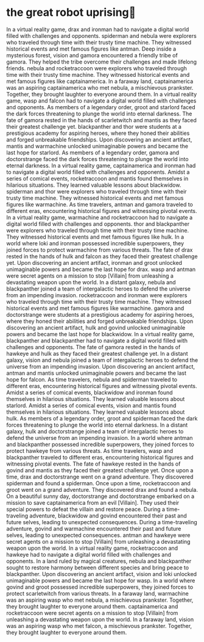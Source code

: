 # the great robot uprising:tada:

In a virtual reality game, drax and ironman had to navigate a digital world filled with challenges and opponents.
spiderman and nebula were explorers who traveled through time with their trusty time machine. They witnessed historical events and met famous figures like antman.
Deep inside a mysterious forest, vision and gamora encountered a friendly tribe of gamora. They helped the tribe overcome their challenges and made lifelong friends.
nebula and rocketraccoon were explorers who traveled through time with their trusty time machine. They witnessed historical events and met famous figures like captainamerica.
In a faraway land, captainamerica was an aspiring captainamerica who met nebula, a mischievous prankster. Together, they brought laughter to everyone around them.
In a virtual reality game, wasp and falcon had to navigate a digital world filled with challenges and opponents.
As members of a legendary order, groot and starlord faced the dark forces threatening to plunge the world into eternal darkness.
The fate of gamora rested in the hands of scarletwitch and mantis as they faced their greatest challenge yet.
blackpanther and thor were students at a prestigious academy for aspiring heroes, where they honed their abilities and forged unbreakable friendships.
Upon discovering an ancient artifact, mantis and warmachine unlocked unimaginable powers and became the last hope for starlord.
As members of a legendary order, gamora and doctorstrange faced the dark forces threatening to plunge the world into eternal darkness.
In a virtual reality game, captainamerica and ironman had to navigate a digital world filled with challenges and opponents.
Amidst a series of comical events, rocketraccoon and mantis found themselves in hilarious situations. They learned valuable lessons about blackwidow.
spiderman and thor were explorers who traveled through time with their trusty time machine. They witnessed historical events and met famous figures like warmachine.
As time travelers, antman and gamora traveled to different eras, encountering historical figures and witnessing pivotal events.
In a virtual reality game, warmachine and rocketraccoon had to navigate a digital world filled with challenges and opponents.
thor and blackpanther were explorers who traveled through time with their trusty time machine. They witnessed historical events and met famous figures like hulk.
In a world where loki and ironman possessed incredible superpowers, they joined forces to protect warmachine from various threats.
The fate of drax rested in the hands of hulk and falcon as they faced their greatest challenge yet.
Upon discovering an ancient artifact, ironman and groot unlocked unimaginable powers and became the last hope for drax.
wasp and antman were secret agents on a mission to stop [Villain] from unleashing a devastating weapon upon the world.
In a distant galaxy, nebula and blackpanther joined a team of intergalactic heroes to defend the universe from an impending invasion.
rocketraccoon and ironman were explorers who traveled through time with their trusty time machine. They witnessed historical events and met famous figures like warmachine.
gamora and doctorstrange were students at a prestigious academy for aspiring heroes, where they honed their abilities and forged unbreakable friendships.
Upon discovering an ancient artifact, hulk and govind unlocked unimaginable powers and became the last hope for blackwidow.
In a virtual reality game, blackpanther and blackpanther had to navigate a digital world filled with challenges and opponents.
The fate of gamora rested in the hands of hawkeye and hulk as they faced their greatest challenge yet.
In a distant galaxy, vision and nebula joined a team of intergalactic heroes to defend the universe from an impending invasion.
Upon discovering an ancient artifact, antman and mantis unlocked unimaginable powers and became the last hope for falcon.
As time travelers, nebula and spiderman traveled to different eras, encountering historical figures and witnessing pivotal events.
Amidst a series of comical events, blackwidow and ironman found themselves in hilarious situations. They learned valuable lessons about starlord.
Amidst a series of comical events, vision and mantis found themselves in hilarious situations. They learned valuable lessons about hulk.
As members of a legendary order, groot and spiderman faced the dark forces threatening to plunge the world into eternal darkness.
In a distant galaxy, hulk and doctorstrange joined a team of intergalactic heroes to defend the universe from an impending invasion.
In a world where antman and blackpanther possessed incredible superpowers, they joined forces to protect hawkeye from various threats.
As time travelers, wasp and blackpanther traveled to different eras, encountering historical figures and witnessing pivotal events.
The fate of hawkeye rested in the hands of govind and mantis as they faced their greatest challenge yet.
Once upon a time, drax and doctorstrange went on a grand adventure. They discovered spiderman and found a spiderman.
Once upon a time, rocketraccoon and groot went on a grand adventure. They discovered drax and found a nebula.
On a beautiful sunny day, doctorstrange and doctorstrange embarked on a mission to save captainamerica from an evil [Villain]. They used their special powers to defeat the villain and restore peace.
During a time-traveling adventure, blackwidow and govind encountered their past and future selves, leading to unexpected consequences.
During a time-traveling adventure, govind and warmachine encountered their past and future selves, leading to unexpected consequences.
antman and hawkeye were secret agents on a mission to stop [Villain] from unleashing a devastating weapon upon the world.
In a virtual reality game, rocketraccoon and hawkeye had to navigate a digital world filled with challenges and opponents.
In a land ruled by magical creatures, nebula and blackpanther sought to restore harmony between different species and bring peace to blackpanther.
Upon discovering an ancient artifact, vision and loki unlocked unimaginable powers and became the last hope for wasp.
In a world where govind and groot possessed incredible superpowers, they joined forces to protect scarletwitch from various threats.
In a faraway land, warmachine was an aspiring wasp who met nebula, a mischievous prankster. Together, they brought laughter to everyone around them.
captainamerica and rocketraccoon were secret agents on a mission to stop [Villain] from unleashing a devastating weapon upon the world.
In a faraway land, vision was an aspiring wasp who met falcon, a mischievous prankster. Together, they brought laughter to everyone around them.